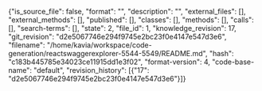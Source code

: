 {"is_source_file": false, "format": "", "description": "", "external_files": [], "external_methods": [], "published": [], "classes": [], "methods": [], "calls": [], "search-terms": [], "state": 2, "file_id": 1, "knowledge_revision": 17, "git_revision": "d2e5067746e294f9745e2bc23f0e4147e547d3e6", "filename": "/home/kavia/workspace/code-generation/reactswaggerexplorer-5544-5549/README.md", "hash": "c183b445785e34023ce11915dd1e3f02", "format-version": 4, "code-base-name": "default", "revision_history": [{"17": "d2e5067746e294f9745e2bc23f0e4147e547d3e6"}]}
